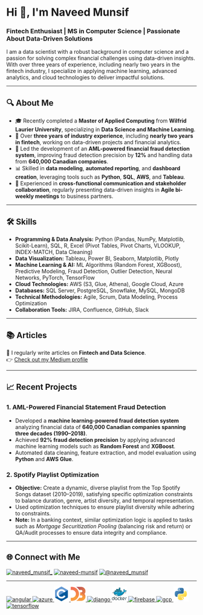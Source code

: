# Hi 👋, I'm Naveed Munsif
### Fintech Enthusiast | MS in Computer Science | Passionate About Data-Driven Solutions

I am a data scientist with a robust background in computer science and a passion for solving complex financial challenges using data-driven insights.  
With over three years of experience, including nearly two years in the fintech industry, I specialize in applying machine learning, advanced analytics, and cloud technologies to deliver impactful solutions.

---

## 🔍 About Me
- 🎓 Recently completed a **Master of Applied Computing** from **Wilfrid Laurier University**, specializing in **Data Science and Machine Learning**.
- 💼 Over **three years of industry experience**, including **nearly two years in fintech**, working on data-driven projects and financial analytics.
- 🚀 Led the development of an **AML-powered financial fraud detection system**, improving fraud detection precision by **12%** and handling data from **640,000 Canadian companies**.
- 📊 Skilled in **data modeling**, **automated reporting**, and **dashboard creation**, leveraging tools such as **Python**, **SQL**, **AWS**, and **Tableau**.
- 👥 Experienced in **cross-functional communication and stakeholder collaboration**, regularly presenting data-driven insights in **Agile bi-weekly meetings** to business partners.

---

## 🛠️ Skills
- **Programming & Data Analysis:** Python (Pandas, NumPy, Matplotlib, Scikit-Learn), SQL, R, Excel (Pivot Tables, Pivot Charts, VLOOKUP, INDEX-MATCH, Data Cleaning)
- **Data Visualization:** Tableau, Power BI, Seaborn, Matplotlib, Plotly
- **Machine Learning & AI:** ML Algorithms (Random Forest, XGBoost), Predictive Modeling, Fraud Detection, Outlier Detection, Neural Networks, PyTorch, TensorFlow
- **Cloud Technologies:** AWS (S3, Glue, Athena), Google Cloud, Azure
- **Databases:** SQL Server, PostgreSQL, Snowflake, MySQL, MongoDB
- **Technical Methodologies:** Agile, Scrum, Data Modeling, Process Optimization
- **Collaboration Tools:** JIRA, Confluence, GitHub, Slack

---

## 📚 Articles
📝 I regularly write articles on **Fintech and Data Science**.  
👉 [Check out my Medium profile](https://medium.com/@naveed_munsif)


---

## 📈 Recent Projects

### 1. AML-Powered Financial Statement Fraud Detection
- Developed a **machine learning-powered fraud detection system** analyzing financial data of **640,000 Canadian companies spanning three decades (1990–2018)**.
- Achieved **92% fraud detection precision** by applying advanced machine learning models such as **Random Forest** and **XGBoost**.
- Automated data cleaning, feature extraction, and model evaluation using **Python** and **AWS Glue**.

### 2. Spotify Playlist Optimization
- **Objective:** Create a dynamic, diverse playlist from the Top Spotify Songs dataset (2010–2019), satisfying specific optimization constraints to balance duration, genre, artist diversity, and temporal representation.
- Used optimization techniques to ensure playlist diversity while adhering to constraints.
- **Note:** In a banking context, similar optimization logic is applied to tasks such as *Mortgage Securitization Pooling* (balancing risk and return) or QA/Audit processes to ensure data integrity and compliance.

---

## 🌐 Connect with Me
<a href="https://twitter.com/naveed_munsif_" target="blank"><img align="center" src="https://raw.githubusercontent.com/rahuldkjain/github-profile-readme-generator/master/src/images/icons/Social/twitter.svg" alt="naveed_munsif_" height="30" width="40" /></a>
<a href="https://linkedin.com/in/naveed-munsif" target="blank"><img align="center" src="https://raw.githubusercontent.com/rahuldkjain/github-profile-readme-generator/master/src/images/icons/Social/linked-in-alt.svg" alt="naveed-munsif" height="30" width="40" /></a>
<a href="https://medium.com/@naveed_munsif" target="blank"><img align="center" src="https://raw.githubusercontent.com/rahuldkjain/github-profile-readme-generator/master/src/images/icons/Social/medium.svg" alt="@naveed_munsif" height="30" width="40" /></a>

---

<p align="left"> 
  <a href="https://angular.io" target="_blank" rel="noreferrer"> <img src="https://angular.io/assets/images/logos/angular/angular.svg" alt="angular" width="40" height="40"/> </a> 
  <a href="https://azure.microsoft.com/en-in/" target="_blank" rel="noreferrer"> <img src="https://www.vectorlogo.zone/logos/microsoft_azure/microsoft_azure-icon.svg" alt="azure" width="40" height="40"/> </a> 
  <a href="https://www.cprogramming.com/" target="_blank" rel="noreferrer"> <img src="https://raw.githubusercontent.com/devicons/devicon/master/icons/c/c-original.svg" alt="c" width="40" height="40"/> </a> 
  <a href="https://d3js.org/" target="_blank" rel="noreferrer"> <img src="https://raw.githubusercontent.com/devicons/devicon/master/icons/d3js/d3js-original.svg" alt="d3js" width="40" height="40"/> </a> 
  <a href="https://www.djangoproject.com/" target="_blank" rel="noreferrer"> <img src="https://cdn.worldvectorlogo.com/logos/django.svg" alt="django" width="40" height="40"/> </a> 
  <a href="https://www.docker.com/" target="_blank" rel="noreferrer"> <img src="https://raw.githubusercontent.com/devicons/devicon/master/icons/docker/docker-original-wordmark.svg" alt="docker" width="40" height="40"/> </a> 
  <a href="https://firebase.google.com/" target="_blank" rel="noreferrer"> <img src="https://www.vectorlogo.zone/logos/firebase/firebase-icon.svg" alt="firebase" width="40" height="40"/> </a> 
  <a href="https://cloud.google.com" target="_blank" rel="noreferrer"> <img src="https://www.vectorlogo.zone/logos/google_cloud/google_cloud-icon.svg" alt="gcp" width="40" height="40"/> </a> 
  <a href="https://www.python.org" target="_blank" rel="noreferrer"> <img src="https://raw.githubusercontent.com/devicons/devicon/master/icons/python/python-original.svg" alt="python" width="40" height="40"/> </a> 
  <a href="https://www.tensorflow.org" target="_blank" rel="noreferrer"> <img src="https://www.vectorlogo.zone/logos/tensorflow/tensorflow-icon.svg" alt="tensorflow" width="40" height="40"/> </a> 
</p>
